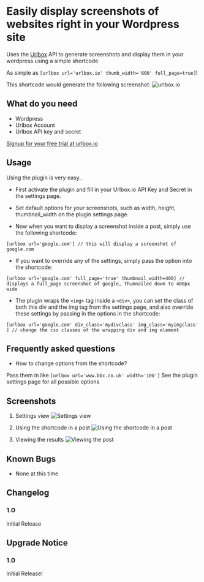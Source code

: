 # Easily display screenshots of websites right in your Wordpress site #
Uses the [Urlbox](https://urlbox.io) API to generate screenshots and display them in your wordpress using a simple shortcode

As simple as ```[urlbox url='urlbox.io' thumb_width='600' full_page=true]```!

This shortcode would generate the following screenshot:
![urlbox.io](https://api.urlbox.io/v1/ca482d7e-9417-4569-90fe-80f7c5e1c781/5efad4d9d0ce3b77f1ec529c8b201ad93beeb14c/png?url=urlbox.io&thumb_width=600&full_page=true)


## What do you need ##

* Wordpress
* Urlbox Account
* Urlbox API key and secret 

[Signup for your free trial at urlbox.io](https://urlbox.io)

## Usage ##

Using the plugin is very easy..

* First activate the plugin and fill in your Urlbox.io API Key and Secret in the settings page.

* Set default options for your screenshots, such as width, height, thumbnail_width on the plugin settings page.

* Now when you want to display a screenshot inside a post, simply use the following shortcode:

```[urlbox url='google.com'] // this will display a screenshot of google.com ```

* If you want to override any of the settings, simply pass the option into the shortcode:

```[urlbox url='google.com' full_page='true' thumbnail_width=400] // displays a full_page screenshot of google, thumnailed down to 400px wide```

* The plugin wraps the ```<img>``` tag inside a ```<div>```, you can set the class of both this div and the img tag from the settings page, and also override these settings by passing in the options in the shortcode:

```[urlbox url='google.com' div_class='mydivclass' img_class='myimgclass' ] // change the css classes of the wrapping div and img element```


## Frequently asked questions ##

* How to change options from the shortcode?

Pass them in like ```[urlbox url='www.bbc.co.uk' width='100']```
See the plugin settings page for all possible options

## Screenshots ##

1. Settings view
![Settings view](https://raw.githubusercontent.com/urlbox-io/wordpress-screenshots/master/screenshot-1.png)

2. Using the shortcode in a post
![Using the shortcode in a post](https://raw.githubusercontent.com/urlbox-io/wordpress-screenshots/master/screenshot-2.png)

3. Viewing the results
![Viewing the post](https://raw.githubusercontent.com/urlbox-io/wordpress-screenshots/master/screenshot-3.png)

## Known Bugs ##

* None at this time

## Changelog ##

### 1.0 ###
Initial Release

## Upgrade Notice ##

### 1.0 ###
Initial Release!
